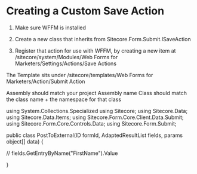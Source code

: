 # Creating a Custom Save Action


1. Make sure WFFM is installed
2. Create a new class that inherits from Sitecore.Form.Submit.ISaveAction

3. Register that action for use with WFFM, by creating a new item at /sitecore/system/Modules/Web Forms for Marketers/Settings/Actions/Save Actions

The Template sits under /sitecore/templates/Web Forms for Marketers/Action/Submit Action

Assembly should match your project Assembly name
Class should match the class name + the namespace for that class

using System.Collections.Specialized
using Sitecore;
using Sitecore.Data;
using Sitecore.Data.Items;
using Sitecore.Form.Core.Client.Data.Submit;
using Sitecore.Form.Core.Controls.Data;
using Sitecore.Form.Submit;

public class PostToExternal(ID formId, AdaptedResultList fields, params object[] data) {

// fields.GetEntryByName("FirstName").Value

}